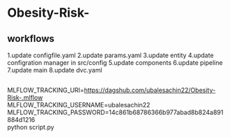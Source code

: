 # Obesity-Risk-



## workflows
1.update configfile.yaml
2.update params.yaml
3.update entity
4.update configration manager in src/config
5.update components
6.update pipeline
7.update main
8.update dvc.yaml


##
MLFLOW_TRACKING_URI=https://dagshub.com/ubalesachin22/Obesity-Risk-.mlflow \
MLFLOW_TRACKING_USERNAME=ubalesachin22 \
MLFLOW_TRACKING_PASSWORD=14c861b68786366b977abad8b824a891884d1216 \
python script.py


    